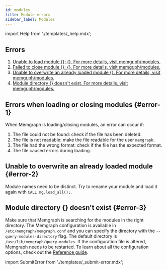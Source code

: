 ```yaml
---
id: modules
title: Module errors
sidebar_label: Modules
---
```


import Help from './templates/_help.mdx';

<Help/>

## Errors

1. [Unable to load module {}; {}. For more details, visit
   memgr.ph/modules.](#error-1)
2. [Failed to close module {}; {}. For more details, visit
   memgr.ph/modules.](#error-1)
3. [Unable to overwrite an already loaded module {}. For more details, visit
   memgr.ph/modules.](#error-2)
4. [Module directory {} doesn't exist. For more details, visit
   memgr.ph/modules.](#error-3)

## Errors when loading or closing modules {#error-1}

When Memgraph is loading/closing modules, an error can occur if:
1. The file could not be found: check if the file has been deleted.
2. The file is not readable: make the file readable for the user `memgraph`.
3. The file had the wrong format: check if the file has the expected format.
4. The file caused errors during loading.

## Unable to overwrite an already loaded module {#error-2}

Module names need to be distinct. Try to rename your module and load it again
with `CALL mg.load_all();`.

## Module directory {} doesn't exist {#error-3}

Make sure that Memgraph is searching for the modules in the right directory. The
Memgraph configuration is available in `/etc/memgraph/memgraph.conf` and you can
specify the directory with the `--query-modules-directory` flag. The default
directory is `/usr/lib/memgraph/query-modules`. If the configuration file is
altered, Memgraph needs to be restarted.  To learn about all the configuration
options, check out the [Reference guide](/reference-guide/configuration.md).

import SubmitError from './templates/_submit-error.mdx';

<SubmitError/>
